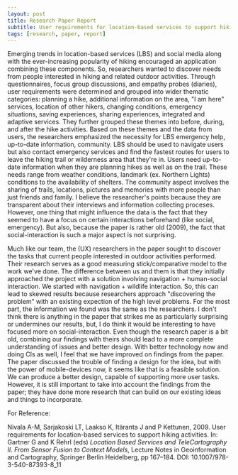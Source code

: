 ```yaml
---
layout: post
title: Research Paper Report
subtitle: User requirements for location-based services to support hiking activities
tags: [research, paper, report]
---
```

Emerging trends in location-based services (LBS) and social media along with the ever-increasing popularity of hiking encouraged an application combining these components. So, researchers wanted to discover needs from people interested in hiking and related outdoor activities. Through questionnaires, focus group discussions, and empathy probes (diaries), user requirements were determined and grouped into wider thematic categories: planning a hike, additional information on the area, "I am here" services, location of other hikers, changing conditions, emergency situations, saving experiences, sharing experiences, integrated and adaptive services. They further grouped these themes into before, during, and after the hike activities. Based on these themes and the data from users, the researchers emphasized the necessity for LBS emergency help, up-to-date information, community. LBS should be used to navigate users but also contact emergency services and find the fastest routes for users to leave the hiking trail or wilderness area that they're in. Users need up-to-date information when they are planning hikes as well as on the trail. These needs range from weather conditions, landmark (ex. Northern Lights) conditions to the availability of shelters. The community aspect involves the sharing of trails, locations, pictures and memories with more people than just friends and family. I believe the researcher's points because they are transparent about their interviews and information collecting proceses. However, one thing that might influence the data is the fact that they seemed to have a focus on certain interactions beforehand (like social, emergency). But also, because the paper is rather old (2009), the fact that social-interaction is such a major aspect is not surprising. 

Much like our team, the (UX) researchers in the paper sought to discover the tasks that current people interested in outdoor activities performed. Their research serves as a good measuring stick/comparative model to the work we've done. The difference between us and them is that they initially approached the project with a solution involving navigation + human-social interaction. We started with navigation + wildlife interaction. So, this can lead to skewed results because researchers approach "discovering the problem" with an existing expection of the high level problems. For the most part, the information we found was the same as the researchers. I don't think there is anything in the paper that strikes me as particularly surprising or undermines our results, but, I do think it would be interesting to have focused more on social-interaction. Even though the research paper is a bit old, combining our findings with theirs should lead to a more complete understanding of issues and better design. With better technology now and doing CIs as well, I feel that we have improved on findings from the paper. The paper discussed the trouble of finding a design for the idea, but with the power of mobile-devices now, it seems like that is a feasible solution. We can produce a better design, capable of supporting more user tasks. However, it is still important to take into account the findings from the paper; they have done more research that can build on our existing ideas and things to incorporate. 

For Reference: 

Nivala A-M, Sarjakoski LT, Laakso K, Itäranta J and P Kettunen, 2009. User requirements for location-based services to support hiking activities. In: Gartner G and K Rehrl (eds) _Location Based Services and TeleCartography II. From Sensor Fusion to Context Models_, Lecture Notes in Geoinformation and Cartography, Springer Berlin Heidelberg, pp 167–184. DOI: 10.1007/978-3-540-87393-8_11
